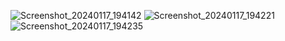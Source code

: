 ![Screenshot_20240117_194142](https://github.com/achmadsyarif252/MySQLNotesApp/assets/86962642/be1347d4-ed98-4643-800f-89342ce53229)
![Screenshot_20240117_194221](https://github.com/achmadsyarif252/MySQLNotesApp/assets/86962642/f1147b1b-7ae7-4c73-9a70-e9e66560cc9f)
![Screenshot_20240117_194235](https://github.com/achmadsyarif252/MySQLNotesApp/assets/86962642/edac089e-520d-45a4-a707-4f5a1c55079b)


